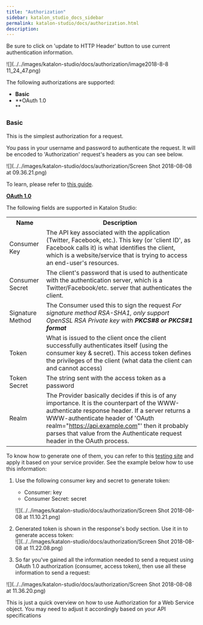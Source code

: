 ```yaml
---
title: "Authorization" 
sidebar: katalon_studio_docs_sidebar
permalink: katalon-studio/docs/authorization.html 
description: 
---
```

Be sure to click on 'update to HTTP Header' button to use current authentication information.

![](../../images/katalon-studio/docs/authorization/image2018-8-8 11_24_47.png)

  
The following authorizations are supported:

*   **Basic**
*   **OAuth 1.0  
    **

### Basic

This is the simplest authorization for a request.

You pass in your username and password to authenticate the request. It will be encoded to 'Authorization' request's headers as you can see below. 

![](../../images/katalon-studio/docs/authorization/Screen Shot 2018-08-08 at 09.36.21.png)

To learn, please refer to [this guide](https://swagger.io/docs/specification/authentication/basic-authentication/).

**[OAuth 1.0](https://oauth.net/core/1.0a/)**

The following fields are supported in Katalon Studio:

<table class="" style="table-layout: fixed;"><colgroup class="" style=""><col style="" class=""><col style="" class=""></colgroup><tbody class="" style=""><tr class="" style=""><th class="" style="">Name</th><th class="" style="">Description</th></tr><tr class="" style=""><td class="" style="">Consumer Key</td><td class="" style=""><span style="" class="">The API key associated with the application (Twitter, Facebook, etc.). This key (or 'client ID', as Facebook calls it) is what identifies the client, which is a website/service that is trying to access an end-user's resources.</span></td></tr><tr class="" style=""><td class="" style="">Consumer Secret</td><td class="" style=""><span style="" class="">The client's password that is used to authenticate with the authentication server, which is a Twitter/Facebook/etc. server that authenticates the client.</span></td></tr><tr class="" style=""><td class="" style="">Signature Method</td><td class="" style=""><span style="" class="">The Consumer used this to sign the request <em class="" style="">For signature method RSA-SHA1, only support OpenSSL RSA Private key with&nbsp;<strong class="" style="">PKCS#8 or PKCS#1 format</strong></em></span></td></tr><tr class="" style=""><td class="" style="">Token</td><td class="" style=""><span style="" class="">What is issued to the client once the client successfully authenticates itself (using the consumer key &amp; secret). This access token defines the privileges of the client (what data the client can and cannot access)</span></td></tr><tr class="" style=""><td class="" style="">Token Secret</td><td class="" style=""><span style="" class="">The string sent with the access token as a password</span></td></tr><tr class="" style=""><td class="" style="">Realm</td><td class="" style=""><span style="" class="">The Provider basically decides if this is of any importance. It is the counterpart of the WWW-authenticate response header. If a server returns a WWW-authenticate header of 'OAuth realm="<a class="" href="https://api.example.com/" rel="nofollow" style="">https://api.example.com</a>"' then it probably parses that value from the Authenticate request header in the OAuth process.</span></td></tr></tbody></table>

To know how to generate one of them, you can refer to this [testing site](http://term.ie/oauth/example/index.php) and apply it based on your service provider. See the example below how to use this information:

1.  Use the following consumer key and secret to generate token:
    
    *   Consumer: key
    *   Consumer Secret: secret
    
    ![](../../images/katalon-studio/docs/authorization/Screen Shot 2018-08-08 at 11.10.21.png)
2.  Generated token is shown in the response's body section. Use it in to generate access token:  
    ![](../../images/katalon-studio/docs/authorization/Screen Shot 2018-08-08 at 11.22.08.png)
3.  So far you've gained all the information needed to send a request using OAuth 1.0 authorization (consumer, access token), then use all these information to send a request:

![](../../images/katalon-studio/docs/authorization/Screen Shot 2018-08-08 at 11.36.20.png)

This is just a quick overview on how to use Authorization for a Web Service object. You may need to adjust it accordingly based on your API specifications